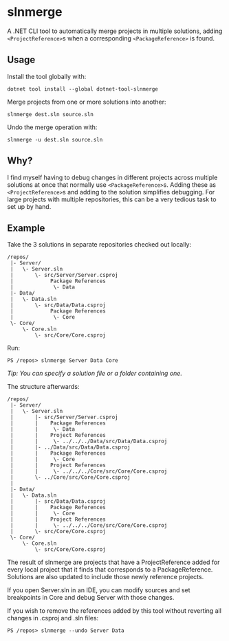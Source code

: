# slnmerge
A .NET CLI tool to automatically merge projects in multiple solutions, adding `<ProjectReference>`s when a corresponding `<PackageReference>` is found.

## Usage
Install the tool globally with:
```
dotnet tool install --global dotnet-tool-slnmerge
```
Merge projects from one or more solutions into another:
```
slnmerge dest.sln source.sln
```
Undo the merge operation with:
```
slnmerge -u dest.sln source.sln
```

## Why?
I find myself having to debug changes in different projects across multiple solutions at once that normally use `<PackageReference>`s.  Adding these as `<ProjectReference>`s and adding to the solution simplifies debugging.  For large projects with multiple repositories, this can be a very tedious task to set up by hand.

## Example
Take the 3 solutions in separate repositories checked out locally:
```
/repos/
 |- Server/
 |   \- Server.sln
 |       \- src/Server/Server.csproj
 |            Package References
 |             \- Data
 |- Data/
 |   \- Data.sln
 |       \- src/Data/Data.csproj
 |            Package References
 |             \- Core
 \- Core/
     \- Core.sln
         \- src/Core/Core.csproj
```

Run:
```
PS /repos> slnmerge Server Data Core
```
_Tip: You can specify a solution file or a folder containing one._

The structure afterwards:
```
/repos/
 |- Server/
 |   \- Server.sln
 |       |- src/Server/Server.csproj
 |       |    Package References
 |       |     \- Data
 |       |    Project References
 |       |     \- ../../../Data/src/Data/Data.csproj
 |       |- ../Data/src/Data/Data.csproj
 |       |    Package References
 |       |     \- Core
 |       |    Project References
 |       |     \- ../../../Core/src/Core/Core.csproj
 |       \- ../Core/src/Core/Core.csproj
 |
 |- Data/
 |   \- Data.sln
 |       |- src/Data/Data.csproj
 |       |    Package References
 |       |     \- Core
 |       |    Project References
 |       |     \- ../../../Core/src/Core/Core.csproj
 |       \- src/Core/Core.csproj
 \- Core/
     \- Core.sln
         \- src/Core/Core.csproj
```

The result of slnmerge are projects that have a ProjectReference added for every local project that it finds that corresponds to a PackageReference.  Solutions are also updated to include those newly reference projects.

If you open Server.sln in an IDE, you can modify sources and set breakpoints in Core and debug Server with those changes.

If you wish to remove the references added by this tool without reverting all changes in .csproj and .sln files:
```
PS /repos> slnmerge --undo Server Data
```